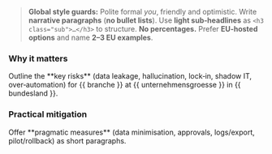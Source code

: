 > **Global style guards:** Polite formal *you*, friendly and optimistic. Write **narrative paragraphs** (**no bullet lists**).
> Use **light sub‑headlines** as `<h3 class="sub">…</h3>` to structure. **No percentages.** Prefer **EU‑hosted options** and name **2–3 EU examples**.

<h3 class="sub">Why it matters</h3>
Outline the **key risks** (data leakage, hallucination, lock‑in, shadow IT, over‑automation) for {{ branche }} at {{ unternehmensgroesse }} in {{ bundesland }}.
<h3 class="sub">Practical mitigation</h3>
Offer **pragmatic measures** (data minimisation, approvals, logs/export, pilot/rollback) as short paragraphs.
